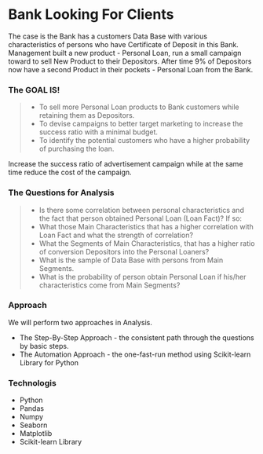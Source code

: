 # Bank Looking For Clients
The case is the Bank has a customers Data Base with various characteristics of persons who have Certificate of Deposit in this Bank.
Management built a new product - Personal Loan, run a small campaign toward to sell New Product to their Depositors. 
After time 9% of Depositors now have a second Product in their pockets - Personal Loan from the Bank.

### The GOAL IS!
> - To sell more Personal Loan products to Bank customers while retaining them as Depositors.
> - To devise campaigns to better target marketing to increase the success ratio with a minimal budget.
> - To identify the potential customers who have a higher probability of purchasing the loan. 

Increase the success ratio of advertisement campaign while at the same time reduce the cost of the campaign.


### The Questions for Analysis
> - Is there some correlation between personal characteristics and the fact that person obtained Personal Loan (Loan Fact)?
> If so:
> - What those Main Characteristics that has a higher correlation with Loan Fact and what the strength of correlation?
> - What the Segments of Main Characteristics, that has a higher ratio of conversion Depositors into the Personal Loaners?
> - What is the sample of Data Base with persons from Main Segments. 
> - What is the probability of person obtain Personal Loan if his/her characteristics come from Main Segments?

### Approach

We will perform two approaches in  Analysis.
- The Step-By-Step Approach  - the consistent path through the questions by basic steps.
- The Automation Approach - the one-fast-run method using Scikit-learn Library for Python

### Technologis

- Python
- Pandas
- Numpy
- Seaborn
- Matplotlib
- Scikit-learn Library
